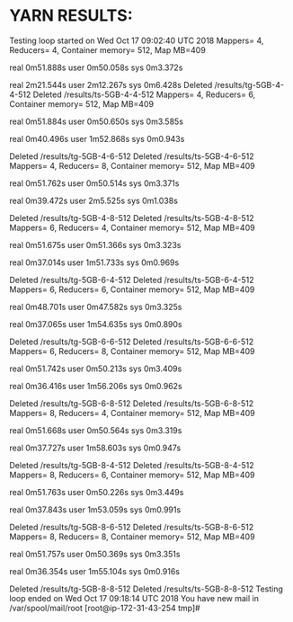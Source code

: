 YARN RESULTS:
=============

Testing loop started on Wed Oct 17 09:02:40 UTC 2018
Mappers= 4, Reducers= 4, Container memory= 512, Map MB=409

real	0m51.888s
user	0m50.058s
sys	0m3.372s

real	2m21.544s
user	2m12.267s
sys	0m6.428s
Deleted /results/tg-5GB-4-4-512
Deleted /results/ts-5GB-4-4-512
Mappers= 4, Reducers= 6, Container memory= 512, Map MB=409

real	0m51.884s
user	0m50.650s
sys	0m3.585s

real	0m40.496s
user	1m52.868s
sys	0m0.943s

Deleted /results/tg-5GB-4-6-512
Deleted /results/ts-5GB-4-6-512
Mappers= 4, Reducers= 8, Container memory= 512, Map MB=409

real	0m51.762s
user	0m50.514s
sys	0m3.371s

real	0m39.472s
user	2m5.525s
sys	0m1.038s

Deleted /results/tg-5GB-4-8-512
Deleted /results/ts-5GB-4-8-512
Mappers= 6, Reducers= 4, Container memory= 512, Map MB=409

real	0m51.675s
user	0m51.366s
sys	0m3.323s

real	0m37.014s
user	1m51.733s
sys	0m0.969s

Deleted /results/tg-5GB-6-4-512
Deleted /results/ts-5GB-6-4-512
Mappers= 6, Reducers= 6, Container memory= 512, Map MB=409

real	0m48.701s
user	0m47.582s
sys	0m3.325s

real	0m37.065s
user	1m54.635s
sys	0m0.890s

Deleted /results/tg-5GB-6-6-512
Deleted /results/ts-5GB-6-6-512
Mappers= 6, Reducers= 8, Container memory= 512, Map MB=409

real	0m51.742s
user	0m50.213s
sys	0m3.409s

real	0m36.416s
user	1m56.206s
sys	0m0.962s

Deleted /results/tg-5GB-6-8-512
Deleted /results/ts-5GB-6-8-512
Mappers= 8, Reducers= 4, Container memory= 512, Map MB=409

real	0m51.668s
user	0m50.564s
sys	0m3.319s

real	0m37.727s
user	1m58.603s
sys	0m0.947s

Deleted /results/tg-5GB-8-4-512
Deleted /results/ts-5GB-8-4-512
Mappers= 8, Reducers= 6, Container memory= 512, Map MB=409

real	0m51.763s
user	0m50.226s
sys	0m3.449s

real	0m37.843s
user	1m53.059s
sys	0m0.991s

Deleted /results/tg-5GB-8-6-512
Deleted /results/ts-5GB-8-6-512
Mappers= 8, Reducers= 8, Container memory= 512, Map MB=409

real	0m51.757s
user	0m50.369s
sys	0m3.351s

real	0m36.354s
user	1m55.104s
sys	0m0.916s

Deleted /results/tg-5GB-8-8-512
Deleted /results/ts-5GB-8-8-512
Testing loop ended on Wed Oct 17 09:18:14 UTC 2018
You have new mail in /var/spool/mail/root
[root@ip-172-31-43-254 tmp]#